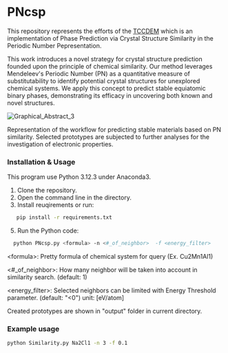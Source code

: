 # PNcsp

This repository represents the efforts of the [TCCDEM](https://github.com/tccdem/) which is an implementation of Phase Prediction via Crystal Structure Similarity in the Periodic Number Pepresentation. 

This work introduces a novel strategy for crystal structure prediction founded upon the principle of chemical similarity.  Our method leverages Mendeleev's Periodic Number (PN) as a quantitative measure of substitutability to identify potential crystal structures for unexplored chemical systems. We apply this concept to predict stable equiatomic binary phases, demonstrating its efficacy in uncovering both known and novel structures.

![Graphical_Abstract_3](https://github.com/user-attachments/assets/cf590168-ab66-4dc7-8954-de794dfbf780)

Representation of the workflow for predicting stable materials based on PN similarity. Selected prototypes are subjected to further analyses for the investigation of electronic properties.



### Installation & Usage
This program use Python 3.12.3 under Anaconda3. 

1) Clone the repository.
2) Open the command line in the directory.
3) Install reuqirements or run:
```bash
   pip install -r requirements.txt
```
5) Run the Python code:
```bash
  python PNcsp.py <formula> -n <#_of_neighbor>  -f <energy_filter>
```
\<formula\>: Pretty formula of chemical system for query (Ex. Cu2Mn1Al1)

\<#_of_neighbor\>: How many neighbor will be taken into account in similarity search. (default: 1)

\<energy_filter\>: Selected neighbors can be limited with Energy Threshold parameter. (default: "<0") unit: [eV/atom]

Created prototypes are shown in "output" folder in current directory.

### Example usage
```bash
python Similarity.py Na2Cl1 -n 3 -f 0.1
```
